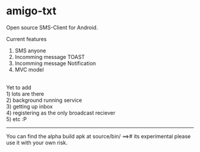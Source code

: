 amigo-txt
=========

Open source SMS-Client for Android.

Current features <br>
1) SMS anyone <br>
2) Incomming message TOAST<br>
3) Incomming message Notification <br>
4) MVC model <br>
<br>
Yet to add<br>
1) lots are there<br>
2) background running service <br>
3) getting up inbox<br>
4) registering as the only broadcast reciever <br>
5) etc :P<br>
<hr>
You can find the alpha build apk at source/bin/ ==># its experimental please use it with your own risk.

